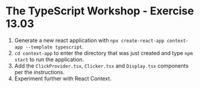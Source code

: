 # The TypeScript Workshop - Exercise 13.03

1. Generate a new react application with `npx create-react-app context-app --template typescript`.
2. `cd context-app` to enter the directory that was just created and type `npm start` to run the application.
3. Add the `ClickProvider.tsx`, `Clicker.tsx` and `Display.tsx` components per the instructions.
4. Experiment further with React Context.

